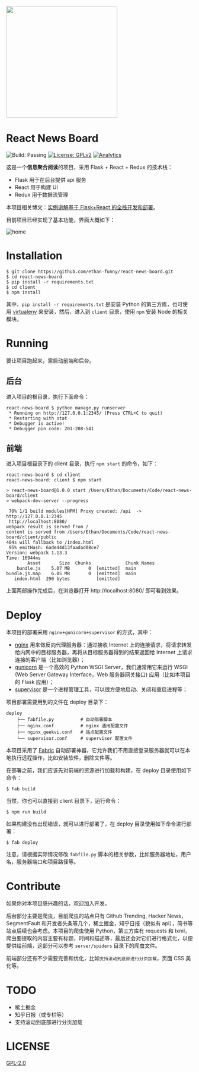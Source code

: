 <img src='https://ooo.0o0.ooo/2016/12/04/5844355f50cf0.png' width='300'>

# React News Board

![Build: Passing](https://img.shields.io/badge/build-passing-brightgreen.svg)
[![License: GPLv2](https://img.shields.io/badge/license-GPLv2-brightgreen.svg)](https://raw.githubusercontent.com/ethan-funny/React-News-Board/master/LICENSE)
[![Analytics](https://ga-beacon.appspot.com/UA-62960961-2/react-news-board/readme)](https://github.com/igrigorik/ga-beacon)


这是一个**信息聚合阅读**的项目，采用 Flask + React + Redux 的技术栈：

- Flask 用于在后台提供 api 服务
- React 用于构建 UI
- Redux 用于数据流管理

本项目相关博文：[实例讲解基于 Flask+React 的全栈开发和部署][0]。

目前项目已经实现了基本功能，界面大概如下：

![home](https://ooo.0o0.ooo/2017/01/05/586e54f3efff0.png)

# Installation

```
$ git clone https://github.com/ethan-funny/react-news-board.git
$ cd react-news-board
$ pip install -r requirements.txt
$ cd client
$ npm install
```

其中，`pip install -r requirements.txt` 是安装 Python 的第三方库，也可使用 [virtualenv][1] 来安装，然后，进入到 `client` 目录，使用 `npm` 安装 Node 的相关模块。

# Running

要让项目跑起来，需启动前端和后台。

## 后台

进入项目的根目录，执行下面命令：

```
react-news-board $ python manage.py runserver
 * Running on http://127.0.0.1:2345/ (Press CTRL+C to quit)
 * Restarting with stat
 * Debugger is active!
 * Debugger pin code: 201-208-541
```

## 前端

进入项目根目录下的 client 目录，执行 `npm start` 的命令，如下：

```
react-news-board $ cd client
react-news-board: client $ npm start

> react-news-board@1.0.0 start /Users/Ethan/Documents/Code/react-news-board/client
> webpack-dev-server --progress

 70% 1/1 build modules[HPM] Proxy created: /api  ->  http://127.0.0.1:2345
 http://localhost:8080/
webpack result is served from /
content is served from /Users/Ethan/Documents/Code/react-news-board/client/public
404s will fallback to /index.html
 95% emitHash: 6ade44d13faadad08ce7
Version: webpack 1.13.3
Time: 16944ms
        Asset       Size  Chunks             Chunk Names
    bundle.js    5.07 MB       0  [emitted]  main
bundle.js.map    6.05 MB       0  [emitted]  main
   index.html  290 bytes          [emitted]
```

上面两部操作完成后，在浏览器打开 http://localhost:8080/ 即可看到效果。

# Deploy

本项目的部署采用 `nginx+gunicorn+supervisor` 的方式，其中：

- [nginx][2] 用来做反向代理服务器：通过接收 Internet 上的连接请求，将请求转发给内网中的目标服务器，再将从目标服务器得到的结果返回给 Internet 上请求连接的客户端（比如浏览器）；
- [gunicorn][3] 是一个高效的 Python WSGI Server，我们通常用它来运行 WSGI (Web Server Gateway Interface，Web 服务器网关接口) 应用（比如本项目的 Flask 应用）；
- [supervisor][4] 是一个进程管理工具，可以很方便地启动、关闭和重启进程等；

项目部署需要用到的文件在 deploy 目录下：

```
deploy
    ├── fabfile.py          # 自动部署脚本
    ├── nginx.conf          # nginx 通用配置文件
    ├── nginx_geekvi.conf   # 站点配置文件
    └── supervisor.conf     # supervisor 配置文件
```

本项目采用了 [Fabric](http://www.fabfile.org/) 自动部署神器，它允许我们不用直接登录服务器就可以在本地执行远程操作，比如安装软件，删除文件等。

在部署之前，我们应该先对前端的资源进行加载和构建，在 deploy 目录使用如下命令：

```
$ fab build
```

当然，你也可以直接到 client 目录下，运行命令：

```
$ npm run build
```

如果构建没有出现错误，就可以进行部署了，在 deploy 目录使用如下命令进行部署：

```
$ fab deploy
```

注意，请根据实际情况修改 `fabfile.py` 脚本的相关参数，比如服务器地址，用户名，服务器端口和项目路径等。

# Contribute

如果你对本项目感兴趣的话，欢迎加入开发。

后台部分主要是爬虫，目前爬虫的站点只有 Github Trending, Hacker News，SegmentFault 和开发者头条等几个，稀土掘金，知乎日报（貌似有 api），简书等站点后续也会考虑。本项目的爬虫使用 Python，第三方库有 requests 和 lxml，爬虫要提取的内容主要有标题，时间和描述等，最后还会对它们进行格式化，以便提供给前端，这部分可以参考 `server/spiders` 目录下的爬虫文件。

前端部分还有不少需要完善和优化，比如`支持滚动到底部进行分页加载`，页面 CSS 美化等。

# TODO

- 稀土掘金
- 知乎日报（或专栏等）
- 支持滚动到底部进行分页加载

# LICENSE

[GPL-2.0](https://www.gnu.org/licenses/old-licenses/gpl-2.0.html)


[0]: http://funhacks.net/2016/12/06/flask_react_news/
[1]: http://pythonguidecn.readthedocs.io/zh/latest/dev/virtualenvs.html
[2]: https://www.nginx.com/
[3]: http://gunicorn.org/
[4]: http://supervisord.org/


